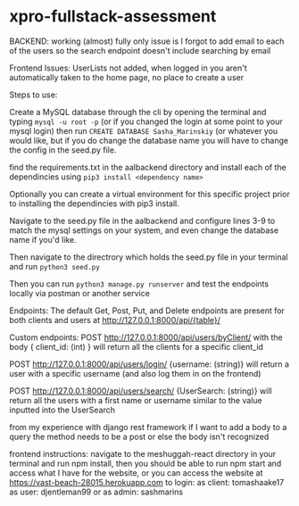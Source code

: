 # xpro-fullstack-assessment

BACKEND: working (almost) fully
only issue is I forgot to add email to each of the users so the search endpoint doesn't include searching by email

Frontend Issues: UserLists not added, when logged in you aren't automatically taken to the home page, no place to create a user

Steps to use: 

Create a MySQL database through the cli by opening the terminal and typing ``` mysql -u root -p ``` (or if you changed the login at some point to your mysql login) then run ``` CREATE DATABASE Sasha_Marinskiy ``` (or whatever you would like, but if you do change the database name you will have to change the config in the seed.py file.

find the requirements.txt in the aalbackend directory and install each of the dependincies using ```pip3 install <dependency name> ```

Optionally you can create a virtual environment for this specific project prior to installing the dependincies with pip3 install.

Navigate to the seed.py file in the aalbackend and configure lines 3-9 to match the mysql settings on your system, and even change the database name if you'd like. 

Then navigate to the directrory which holds the seed.py file in your terminal and run ``` python3 seed.py ```

Then you can run ``` python3 manage.py runserver ``` and test the endpoints locally via postman or another service

Endpoints: The default Get, Post, Put, and Delete endpoints are present for both clients and users at http://127.0.0.1:8000/api/{table}/

Custom endpoints: 
POST http://127.0.0.1:8000/api/users/byClient/ with the body { client_id: (int) } will return all the clients for a specific client_id

POST http://127.0.0.1:8000/api/users/login/ {username: (string)} will return a user with a specific username (and also log them in on the frontend)

POST http://127.0.0.1:8000/api/users/search/ {UserSearch: (string)} will return all the users with a first name or username similar to the value inputted into the UserSearch

from my experience with django rest framework if I want to add a body to a query the method needs to be a post or else the body isn't recognized

frontend instructions: navigate to the meshuggah-react directory in your terminal and run npm install, then you should be able to run npm start and access what I have for the website, or you can access the website at https://vast-beach-28015.herokuapp.com
to login:
  as client: tomashaake17
  as user: djentleman99
  or as admin: sashmarins

